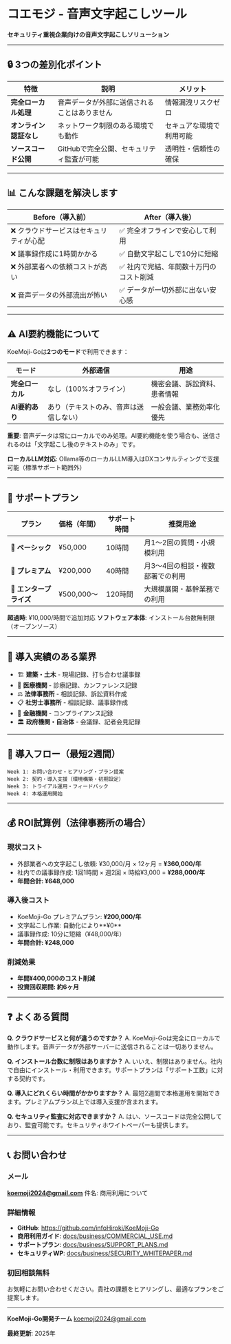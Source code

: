 # コエモジ - 音声文字起こしツール

**セキュリティ重視企業向けの音声文字起こしソリューション**

---

## 🔒 3つの差別化ポイント

| 特徴 | 説明 | メリット |
|------|------|---------|
| **完全ローカル処理** | 音声データが外部に送信されることはありません | 情報漏洩リスクゼロ |
| **オンライン認証なし** | ネットワーク制限のある環境でも動作 | セキュアな環境で利用可能 |
| **ソースコード公開** | GitHubで完全公開、セキュリティ監査が可能 | 透明性・信頼性の確保 |

---

## 📊 こんな課題を解決します

| Before（導入前） | After（導入後） |
|----------------|---------------|
| ❌ クラウドサービスはセキュリティが心配 | ✅ 完全オフラインで安心して利用 |
| ❌ 議事録作成に1時間かかる | ✅ 自動文字起こしで10分に短縮 |
| ❌ 外部業者への依頼コストが高い | ✅ 社内で完結、年間数十万円のコスト削減 |
| ❌ 音声データの外部流出が怖い | ✅ データが一切外部に出ない安心感 |

---

## ⚠️ AI要約機能について

KoeMoji-Goは**2つのモード**で利用できます：

| モード | 外部通信 | 用途 |
|--------|---------|------|
| **完全ローカル** | なし（100%オフライン） | 機密会議、訴訟資料、患者情報 |
| **AI要約あり** | あり（テキストのみ、音声は送信しない） | 一般会議、業務効率化優先 |

**重要**: 音声データは常にローカルでのみ処理。AI要約機能を使う場合も、送信されるのは「文字起こし後のテキストのみ」です。

**ローカルLLM対応**: Ollama等のローカルLLM導入はDXコンサルティングで支援可能（標準サポート範囲外）

---

## 💼 サポートプラン

| プラン | 価格（年間） | サポート時間 | 推奨用途 |
|--------|------------|-------------|---------|
| **🥉 ベーシック** | ¥50,000 | 10時間 | 月1〜2回の質問・小規模利用 |
| **🥈 プレミアム** | ¥200,000 | 40時間 | 月3〜4回の相談・複数部署での利用 |
| **🥇 エンタープライズ** | ¥500,000〜 | 120時間 | 大規模展開・基幹業務での利用 |

**超過時**: ¥10,000/時間で追加対応
**ソフトウェア本体**: インストール台数無制限（オープンソース）

---

## 🏢 導入実績のある業界

- 🏗️ **建築・土木** - 現場記録、打ち合わせ議事録
- 🏥 **医療機関** - 診療記録、カンファレンス記録
- ⚖️ **法律事務所** - 相談記録、訴訟資料作成
- 📋 **社労士事務所** - 相談記録、議事録作成
- 🏦 **金融機関** - コンプライアンス記録
- 🏛️ **政府機関・自治体** - 会議録、記者会見記録

---

## 🚀 導入フロー（最短2週間）

```
Week 1: お問い合わせ・ヒアリング・プラン提案
Week 2: 契約・導入支援（環境構築・初期設定）
Week 3: トライアル運用・フィードバック
Week 4: 本格運用開始
```

---

## 💰 ROI試算例（法律事務所の場合）

### 現状コスト
- 外部業者への文字起こし依頼: ¥30,000/月 × 12ヶ月 = **¥360,000/年**
- 社内での議事録作成: 1回1時間 × 週2回 × 時給¥3,000 = **¥288,000/年**
- **年間合計: ¥648,000**

### 導入後コスト
- KoeMoji-Go プレミアムプラン: **¥200,000/年**
- 文字起こし作業: 自動化により**¥0**
- 議事録作成: 10分に短縮（¥48,000/年）
- **年間合計: ¥248,000**

### 削減効果
- **年間¥400,000のコスト削減**
- **投資回収期間: 約6ヶ月**

---

## ❓ よくある質問

**Q. クラウドサービスと何が違うのですか？**
A. KoeMoji-Goは完全にローカルで動作します。音声データが外部サーバーに送信されることは一切ありません。

**Q. インストール台数に制限はありますか？**
A. いいえ、制限はありません。社内で自由にインストール・利用できます。サポートプランは「サポート工数」に対する契約です。

**Q. 導入にどれくらい時間がかかりますか？**
A. 最短2週間で本格運用を開始できます。プレミアムプラン以上では導入支援が含まれます。

**Q. セキュリティ監査に対応できますか？**
A. はい、ソースコードは完全公開しており、監査可能です。セキュリティホワイトペーパーも提供します。

---

## 📞 お問い合わせ

### メール
**koemoji2024@gmail.com**
件名: 商用利用について

### 詳細情報
- **GitHub**: https://github.com/infoHiroki/KoeMoji-Go
- **商用利用ガイド**: [docs/business/COMMERCIAL_USE.md](COMMERCIAL_USE.md)
- **サポートプラン**: [docs/business/SUPPORT_PLANS.md](SUPPORT_PLANS.md)
- **セキュリティWP**: [docs/business/SECURITY_WHITEPAPER.md](SECURITY_WHITEPAPER.md)

### 初回相談無料
お気軽にお問い合わせください。貴社の課題をヒアリングし、最適なプランをご提案します。

---

**KoeMoji-Go開発チーム**
koemoji2024@gmail.com

**最終更新**: 2025年
